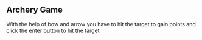 ## Archery Game
With the help of bow and arrow you have to hit the target to gain points and click the enter button to hit the target